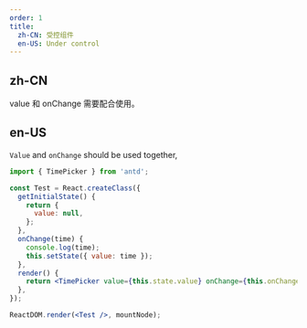 ```yaml
---
order: 1
title:
  zh-CN: 受控组件
  en-US: Under control
---
```


## zh-CN

value 和 onChange 需要配合使用。

## en-US

`Value` and `onChange` should be used together,

````jsx
import { TimePicker } from 'antd';

const Test = React.createClass({
  getInitialState() {
    return {
      value: null,
    };
  },
  onChange(time) {
    console.log(time);
    this.setState({ value: time });
  },
  render() {
    return <TimePicker value={this.state.value} onChange={this.onChange} />;
  },
});

ReactDOM.render(<Test />, mountNode);
````
